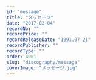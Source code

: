 ```yaml
---
id: "message"
title: "メッセージ"
date: "2017-02-04"
recordNo: ""
recordPrice: ""
recordReleaseDate: "1991.07.21"
recordPublisher: ""
recordType: ""
order: 4001
slug: "discography/message"
coverImage: "メッセージ.jpg"
---
```



